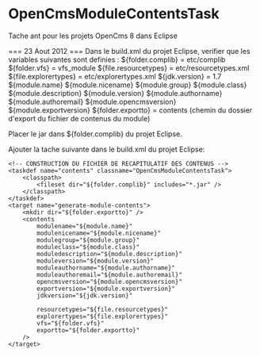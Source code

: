 OpenCmsModuleContentsTask
=========================

Tache ant pour les projets OpenCms 8 dans Eclipse



=== 23 Aout 2012 ===
Dans le build.xml du projet Eclipse, verifier que les variables suivantes sont definies :
	${folder.complib}	= etc/complib
	${folder.vfs}		= vfs_module
	${file.resourcetypes}	= etc/resourcetypes.xml
	${file.explorertypes}	= etc/explorertypes.xml
	${jdk.version}		= 1.7
	${module.name}
	${module.nicename}
	${module.group}
	${module.class}
	${module.description}
	${module.version}
	${module.authorname}
	${module.authoremail}
	${module.opencmsversion}
	${module.exportversion}
	${folder.exportto}	= contents (chemin du dossier d'export du fichier de contenus du module)

Placer le jar dans ${folder.complib} du projet Eclipse.

Ajouter la tache suivante dans le build.xml du projet Eclipse:

	<!-- CONSTRUCTION DU FICHIER DE RECAPITULATIF DES CONTENUS -->
	<taskdef name="contents" classname="OpenCmsModuleContentsTask">
		<classpath>
			<fileset dir="${folder.complib}" includes="*.jar" />
		</classpath>
	</taskdef>	
	<target name="generate-module-contents">
		<mkdir dir="${folder.exportto}" />
		<contents 
			modulename="${module.name}"
			modulenicename="${module.nicename}"
			modulegroup="${module.group}"
	      	moduleclass="${module.class}"
	      	moduledescription="${module.description}"
	      	moduleversion="${module.version}"
	      	moduleauthorname="${module.authorname}"
	      	moduleauthoremail="${module.authoremail}"
			opencmsversion="${module.opencmsversion}"
			exportversion="${module.exportversion}"
			jdkversion="${jdk.version}"
				
			resourcetypes="${file.resourcetypes}"
			explorertypes="${file.explorertypes}"
			vfs="${folder.vfs}"
			exportto="${folder.exportto}"
		/>
	</target>